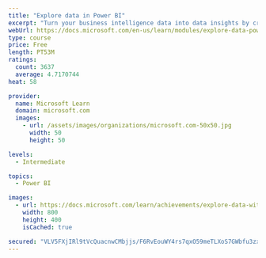 ```yaml
---
title: "Explore data in Power BI"
excerpt: "Turn your business intelligence data into data insights by creating and configuring Power BI dashboards."
webUrl: https://docs.microsoft.com/en-us/learn/modules/explore-data-power-bi/
type: course
price: Free
length: PT53M
ratings:
  count: 3637
  average: 4.7170744
heat: 58

provider:
  name: Microsoft Learn
  domain: microsoft.com
  images:
    - url: /assets/images/organizations/microsoft.com-50x50.jpg
      width: 50
      height: 50

levels:
  - Intermediate

topics:
  - Power BI

images:
  - url: https://docs.microsoft.com/learn/achievements/explore-data-with-power-bi-desktop-social.png
    width: 800
    height: 400
    isCached: true

secured: "VLV5FXjIRl9tVcQuacnwCMbjjs/F6RvEouWY4rs7qxO59meTLXoS7GWbfu3zxq+QryCMuggibJubq4uxFviBYKkVFknH+5yEWy9gqrYNgmJ7uygBJIq3RWWZ8vrvx/ZhEie4n3f628/AOkW5wjfBg51mjM9ewlgKhLTBtJeMYFq/TqhiPgnJKE25W3Jabk5KjDqFy+tHADCs/WPpJyAePKA37TmX2aiWwgKLQyvdYtw9ocNo+yTntkwmiSbqdT9zBikrQTDkSF3d/w/jHhx+96Pdu9WC5QItfI5GVOlbumxm7opQxixJVlO4fxHmrLYcboPuLk/BIpk/DUVOOP81WX0Sm70IcYXycLlxmXgXLzxRj4LnZlnrc4XOJW8fPvWcI0Ara0eCpv1p9XGL/p2HVfY585lUmDPv9Bwl0bGzmnY=;yftMLDk6F/dWEiaBFtENLA=="
---
```


